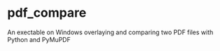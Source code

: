 # pdf_compare
An exectable on Windows overlaying and comparing two PDF files with Python and PyMuPDF
